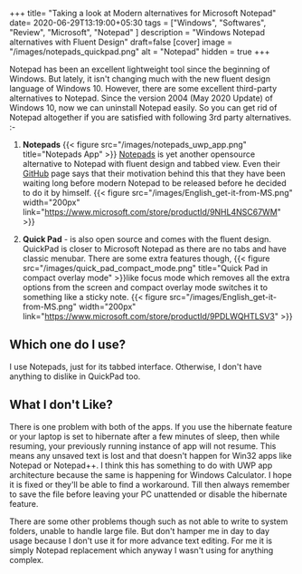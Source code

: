 +++
title= "Taking a look at Modern alternatives for Microsoft Notepad"
date= 2020-06-29T13:19:00+05:30
tags = ["Windows", "Softwares", "Review", "Microsoft", "Notepad" ]
description = "Windows Notepad alternatives with Fluent Design"
draft=false
[cover]
image = "/images/notepads_quickpad.png"
alt = "Notepad"
hidden = true
+++

Notepad has been an excellent lightweight tool since the beginning of Windows. But lately, it isn't changing much with the new fluent design language of Windows 10. However, there are some excellent third-party alternatives to Notepad. Since the version 2004 (May 2020 Update) of Windows 10, now we can uninstall Notepad easily. So you can get rid of Notepad altogether if you are satisfied with following 3rd party alternatives. :-

<!--more-->

1. **Notepads** {{< figure src="/images/notepads_uwp_app.png" title="Notepads App" >}} [Notepads](https://www.notepadsapp.com/) is yet another opensource alternative to Notepad with fluent design and tabbed view. Even their [GitHub](https://github.com/JasonStein/Notepads) page says that their motivation behind this that they have been waiting long before modern Notepad to be released before he decided to do it by himself. {{< figure src="/images/English_get-it-from-MS.png"  width="200px" link="https://www.microsoft.com/store/productId/9NHL4NSC67WM" >}}

2. **Quick Pad** - is also open source and comes with the fluent design. QuickPad is closer to Microsoft Notepad as there are no tabs and have classic menubar. There are some extra features though, {{< figure src="/images/quick_pad_compact_mode.png" title="Quick Pad in compact overlay mode" >}}like focus mode which removes all the extra options from the screen and compact overlay mode switches it to something like a sticky note. {{< figure src="/images/English_get-it-from-MS.png"  width="200px" link="https://www.microsoft.com/store/productId/9PDLWQHTLSV3" >}}

## Which one do I use?
I use Notepads, just for its tabbed interface. Otherwise, I don't have anything to dislike in QuickPad too.

## What I don't Like?
There is one problem with both of the apps. If you use the hibernate feature or your laptop is set to hibernate after a few minutes of sleep, then while resuming, your previously running instance of app will not resume. This means any unsaved text is lost and that doesn't happen for Win32 apps like Notepad or Notepad++. I think this has something to do with UWP app architecture because the same is happening for Windows Calculator. I hope it is fixed or they'll be able to find a workaround.
Till then always remember to save the file before leaving your PC unattended or disable the hibernate feature.

There are some other problems though such as not able to write to system folders, unable to handle large file. But don't hamper me in day to day usage because I don't use it for more advance text editing. For me it is simply Notepad replacement which anyway I wasn't using for anything complex.



